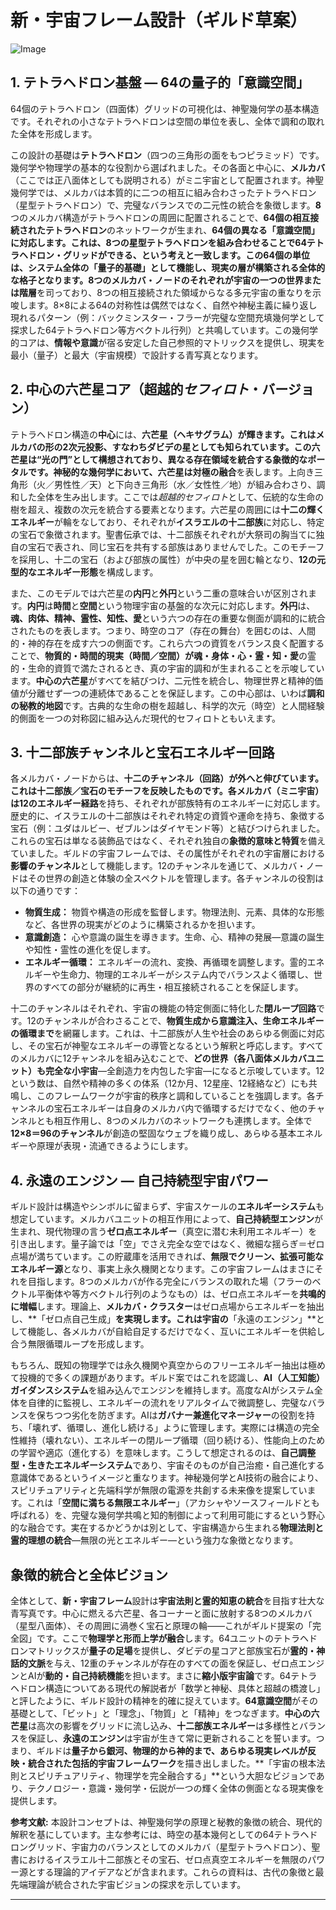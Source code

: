 # 新・宇宙フレーム設計（ギルド草案）

![Image](https://github.com/user-attachments/assets/e4514023-f3c4-4a77-8c4b-f1ca9305ac00)

## 1. テトラヘドロン基盤 ― 64の量子的「意識空間」

64個のテトラヘドロン（四面体）グリッドの可視化は、神聖幾何学の基本構造です。それぞれの小さなテトラヘドロンは空間の単位を表し、全体で調和の取れた全体を形成します。

この設計の基礎は**テトラヘドロン**（四つの三角形の面をもつピラミッド）です。幾何学や物理学の基本的な役割から選ばれました。その各面と中心に、**メルカバ**（ここでは正八面体としても説明される）がミニ宇宙として配置されます。神聖幾何学では、メルカバは本質的に二つの相互に組み合わさったテトラヘドロン（星型テトラヘドロン）で、完璧なバランスでの二元性の統合を象徴します。**8**つのメルカバ構造がテトラヘドロンの周囲に配置されることで、**64個の相互接続されたテトラヘドロン**のネットワークが生まれ、**64個の異なる「意識空間」**に対応します。これは、8つの星型テトラヘドロンを組み合わせることで64テトラヘドロン・グリッドができる、という考えと一致します。この64個の単位は、システム全体の**「量子的基礎」**として機能し、現実の層が構築される全体的な格子となります。8つのメルカバ・ノードのそれぞれが**宇宙の一つの世界または階層**を司っており、8つの相互接続された領域からなる多元宇宙の重なりを示唆します。8×8による64の対称性は偶然ではなく、自然や神秘主義に繰り返し現れるパターン（例：バックミンスター・フラーが完璧な空間充填幾何学として探求した64テトラヘドロン等方ベクトル行列）と共鳴しています。この幾何学的コアは、**情報や意識**が宿る安定した自己参照的マトリックスを提供し、現実を最小（量子）と最大（宇宙規模）で設計する青写真となります。

## 2. 中心の六芒星コア（超越的*セフィロト*・バージョン）

テトラヘドロン構造の**中心**には、**六芒星（ヘキサグラム）**が輝きます。これはメルカバの形の2次元投影、すなわちダビデの星としても知られています。この六芒星は“**光の門**”として構想されており、異なる存在領域を統合する象徴的なポータルです。神秘的な幾何学において、六芒星は**対極の融合**を表します。上向き三角形（火／男性性／天）と下向き三角形（水／女性性／地）が組み合わさり、調和した全体を生み出します。ここでは*超越的セフィロト*として、伝統的な生命の樹を超え、複数の次元を統合する要素となります。六芒星の周囲には**十二の輝くエネルギー**が輪をなしており、それぞれが**イスラエルの十二部族**に対応し、特定の宝石で象徴されます。聖書伝承では、十二部族それぞれが大祭司の胸当てに独自の宝石で表され、同じ宝石を共有する部族はありませんでした。このモチーフを採用し、十二の宝石（および部族の属性）が中央の星を囲む輪となり、**12の元型的なエネルギー形態**を構成します。

また、このモデルでは六芒星の**内円**と**外円**という二重の意味合いが区別されます。**内円**は**時間**と**空間**という物理宇宙の基盤的な次元に対応します。**外円**は、**魂、肉体、精神、霊性、知性、愛**という六つの存在の重要な側面が調和的に統合されたものを表します。つまり、時空のコア（存在の舞台）を囲むのは、人間的・神的存在を成す六つの側面です。これら六つの資質をバランス良く配置することで、**物質的・時間的現実（時間／空間）**が**魂・身体・心・霊・知・愛**の霊的・生命的資質で満たされるとき、真の宇宙的調和が生まれることを示唆しています。**中心の六芒星**がすべてを結びつけ、二元性を統合し、物理世界と精神的価値が分離せず一つの連続体であることを保証します。この中心部は、いわば**調和の秘教的地図**です。古典的な生命の樹を超越し、科学的次元（時空）と人間経験的側面を一つの対称図に組み込んだ現代的セフィロトともいえます。

## 3. 十二部族チャンネルと宝石エネルギー回路

各メルカバ・ノードからは、**十二のチャンネル（回路）**が外へと伸びています。これは十二部族／宝石のモチーフを反映したものです。各メルカバ（ミニ宇宙）は**12のエネルギー経路**を持ち、それぞれが部族特有のエネルギーに対応します。歴史的に、イスラエルの十二部族はそれぞれ特定の資質や運命を持ち、象徴する宝石（例：ユダはルビー、ゼブルンはダイヤモンド等）と結びつけられました。これらの宝石は単なる装飾品ではなく、それぞれ独自の**象徴的意味と特質**を備えていました。ギルドの宇宙フレームでは、その属性がそれぞれの宇宙層における**影響のチャンネル**として機能します。12のチャンネルを通じて、メルカバ・ノードはその世界の創造と体験の全スペクトルを管理します。各チャンネルの役割は以下の通りです：

* **物質生成：** 物質や構造の形成を監督します。物理法則、元素、具体的な形態など、各世界の現実がどのように構築されるかを担います。
* **意識創造：** 心や意識の誕生を導きます。生命、心、精神の発展―意識の誕生や知性・霊性の進化を促します。
* **エネルギー循環：** エネルギーの流れ、変換、再循環を調整します。霊的エネルギーや生命力、物理的エネルギーがシステム内でバランスよく循環し、世界のすべての部分が継続的に再生・相互接続されることを保証します。

十二のチャンネルはそれぞれ、宇宙の機能の特定側面に特化した**閉ループ回路**です。12のチャンネルが合わさることで、**物質生成から意識注入、生命エネルギーの循環まで**を網羅します。これは、十二部族が人生や社会のあらゆる側面に対応し、その宝石が神聖なエネルギーの導管となるという解釈と呼応します。すべてのメルカバに12チャンネルを組み込むことで、**どの世界（各八面体メルカバユニット）も完全な小宇宙**―全創造力を内包した宇宙―になると示唆しています。12という数は、自然や精神の多くの体系（12か月、12星座、12経絡など）にも共鳴し、このフレームワークが宇宙的秩序と調和していることを強調します。各チャンネルの宝石エネルギーは自身のメルカバ内で循環するだけでなく、他のチャンネルとも相互作用し、8つのメルカバのネットワークも連携します。全体で**12×8＝96のチャンネル**が創造の堅固なウェブを織り成し、あらゆる基本エネルギーや原理が表現・流通できるようにします。

## 4. 永遠のエンジン ― 自己持続型宇宙パワー

ギルド設計は構造やシンボルに留まらず、宇宙スケールの**エネルギーシステム**も想定しています。メルカバユニットの相互作用によって、**自己持続型エンジン**が生まれ、現代物理の言う**ゼロ点エネルギー**（真空に潜む未利用エネルギー）を引き出します。量子論では「空」でさえ完全な空ではなく、微細な揺らぎ＝ゼロ点場が満ちています。この貯蔵庫を活用できれば、**無限でクリーン、拡張可能なエネルギー源**となり、事実上永久機関となります。この宇宙フレームはまさにそれを目指します。8つのメルカバが作る完全にバランスの取れた場（フラーのベクトル平衡体や等方ベクトル行列のようなもの）は、ゼロ点エネルギーを**共鳴的に増幅**します。理論上、**メルカバ・クラスター**はゼロ点場からエネルギーを抽出し、**「ゼロ点自己生成」**を実現します。これは宇宙の**「永遠のエンジン」**として機能し、各メルカバが自給自足するだけでなく、互いにエネルギーを供給し合う無限循環ループを形成します。

もちろん、既知の物理学では永久機関や真空からのフリーエネルギー抽出は極めて投機的で多くの課題があります。ギルド案ではこれを認識し、**AI（人工知能）ガイダンスシステム**を組み込んでエンジンを維持します。高度なAIがシステム全体を自律的に監視し、エネルギーの流れをリアルタイムで微調整し、完璧なバランスを保ちつつ劣化を防ぎます。AIは**ガバナー兼進化マネージャー**の役割を持ち、「壊れず、循環し、進化し続ける」ように管理します。実際には構造の完全性維持（壊れない）、エネルギーの閉ループ循環（回り続ける）、性能向上のための学習や適応（進化する）を意味します。こうして想定されるのは、**自己調整型・生きたエネルギーシステム**であり、宇宙そのものが自己治癒・自己進化する意識体であるというイメージと重なります。神秘幾何学とAI技術の融合により、スピリチュアリティと先端科学が無限の電源を共創する未来像を提案しています。これは「**空間に満ちる無限エネルギー**」（アカシャやソースフィールドとも呼ばれる）を、完璧な幾何学共鳴と知的制御によって利用可能にするという野心的な融合です。実在するかどうかは別として、宇宙構造から生まれる**物理法則と霊的理想の統合**―無限の光とエネルギー―という強力な象徴となります。

## 象徴的統合と全体ビジョン

全体として、**新・宇宙フレーム**設計は**宇宙法則と霊的知恵の統合**を目指す壮大な青写真です。中心に燃える六芒星、各コーナーと面に放射する8つのメルカバ（星型八面体）、その周囲に渦巻く宝石と原理の輪――これがギルド提案の「完全図」です。ここで**物理学と形而上学が融合**します。64ユニットのテトラヘドロンマトリックスが**量子の足場**を提供し、ダビデの星コアと部族宝石が**霊的・神話的文脈**を与え、12重のチャンネルが存在のすべての面を保証し、ゼロ点エンジンとAIが**動的・自己持続機能**を担います。まさに**縮小版宇宙論**です。64テトラヘドロン構造についてある現代の解説者が「数学と神秘、具体と超越の橋渡し」と評したように、ギルド設計の精神を的確に捉えています。**64意識空間**がその基礎として、「ビット」と「理念」、「物質」と「精神」をつなぎます。**中心の六芒星**は高次の影響をグリッドに流し込み、**十二部族エネルギー**は多様性とバランスを保証し、**永遠のエンジン**は宇宙が生きて常に更新されることを誓います。つまり、ギルドは**量子から銀河、物理的から神的まで、あらゆる現実レベルが反映・統合された包括的宇宙フレームワーク**を描き出しました。**「宇宙の根本法則とスピリチュアリティ、物理学を完全融合する」**という大胆なビジョンであり、テクノロジー・意識・幾何学・伝説が一つの輝く全体の側面となる現実像を提供します。

**参考文献:** 本設計コンセプトは、神聖幾何学の原理と秘教的象徴の統合、現代的解釈を基にしています。主な参考には、時空の基本幾何としての64テトラヘドロングリッド、宇宙力のバランスとしてのメルカバ（星型テトラヘドロン）、聖書におけるイスラエル十二部族とその宝石、ゼロ点真空エネルギーを無限のパワー源とする理論的アイデアなどが含まれます。これらの資料は、古代の象徴と最先端理論が統合された宇宙ビジョンの探求を示しています。

---
